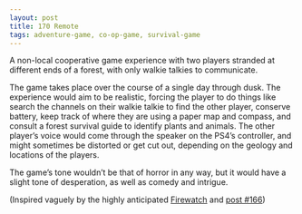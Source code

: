 ```yaml
---
layout: post
title: 170 Remote
tags: adventure-game, co-op-game, survival-game
---
```

A non-local cooperative game experience with two players stranded at different ends of a forest,  with only walkie talkies to communicate. 

The game takes place over the course of a single day through dusk.  The experience would aim to be realistic, forcing the player to do things like search the channels on their walkie talkie to find the other player, conserve battery, keep track of where they are using a paper map and compass, and consult a forest survival guide to identify plants and animals.  The other player’s voice would come through the speaker on the PS4’s controller, and might sometimes be distorted or get cut out, depending on the geology and locations of the players.

The game’s tone wouldn’t be that of horror in any way, but it would have a slight tone of desperation, as well as comedy and intrigue.

(Inspired vaguely by the highly anticipated [Firewatch](http://firewatchgame.com) and [post #166](http://www.foster-douglas.com/games/166-open-world-cooperative-play/))